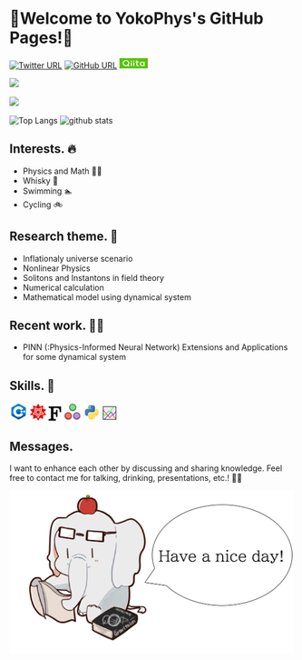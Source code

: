 # 🐘Welcome to YokoPhys's GitHub Pages!🐘



[![Twitter URL](https://img.shields.io/twitter/url/https/twitter.com/hrt_ykym.svg?style=social&label=Follow:%20%40hrt_ykym)](https://twitter.com/hrt_ykym)
[![GitHub URL](https://img.shields.io/badge/GitHub--lightgrey.svg?logo=github&amp;style=social&label=Follow:%20%40YokoPhys-h)](https://github.com/YokoPhys-h)
[![Qiita](image/qiita.png)](https://qiita.com/YokoPhys-h)

<a href="https://github.com/YokoPhys-h/github-profile-trophy"></a>
<a href="https://github.com/YokoPhys-h/github-profile-trophy">
  <img width=800 src="https://github-profile-trophy.vercel.app/?username=YokoPhys-h&column=8&theme=gruvbox&no-frame=true"/>
</a>

![](https://github-readme-stats.vercel.app/api?username=YokoPhys-h&count_private=true&show_icons=true&theme=dracula)

<p align="left"> 
  <img alt="Top Langs" height="150px" src="https://github-readme-stats.vercel.app/api/top-langs/?username=YokoPhys-h&layout=compact&count_private=true&show_icons=true&show_icons=true&theme=onedark" />
  <img alt="github stats" height="150px" src="https://github-readme-stats.vercel.app/api?username=YokoPhys-h&count_private=true&show_icons=true&show_icons=true&theme=dracula" />
</p>

## Interests. 🔥
- Physics and Math 👨‍🎓
- Whisky 🥃
- Swimming 🏊
- Cycling 🚲

## Research theme. 🔎
- Inflationaly universe scenario
- Nonlinear Physics
- Solitons and Instantons in field theory
- Numerical calculation
- Mathematical model using dynamical system

## Recent work. 👨‍🔬
- PINN (:Physics-Informed Neural Network) Extensions and Applications for some dynamical system


## Skills. 💪
[![cpp](image/cpp.png)](https://en.wikipedia.org/wiki/C%2B%2B)
[![mathematica](image/mathematica.png)](https://www.wolfram.com/)
[![fortran](image/fortran.png)](https://en.wikipedia.org/wiki/Fortran)
[![julia](image/julia.png)](https://julialang.org/)
[![python](image/python.png)](https://www.python.org/)
[![gnuplot](image/gnuplot.png)](http://www.gnuplot.info/)

## Messages.
I want to enhance each other by discussing and sharing knowledge. Feel free to contact me for talking, drinking, presentations, etc.! 👀👀

<img src=image/sozai1.png alt=icon2 width="500">
